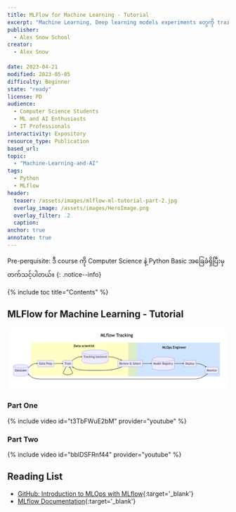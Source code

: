 ```yaml
---
title: MLFlow for Machine Learning - Tutorial
excerpt: "Machine Learning, Deep learning models experiments တွေကို train, deploy stage တွေကို သေချာ tracking လုပ်ပေးတဲ့ opensource library ဖြစ်ပါတယ်။"
publisher:
  - Alex Snow School
creator:
  - Alex Snow

date: 2023-04-21
modified: 2023-05-05
difficulty: Beginner
state: "ready"
license: PD
audience:
  - Computer Science Students
  - ML and AI Enthusiasts
  - IT Professionals
interactivity: Expository
resource_type: Publication
based_url:
topic:
  - "Machine-Learning-and-AI"
tags:
  - Python
  - MLflow
header:
  teaser: /assets/images/mlflow-ml-tutorial-part-2.jpg
  overlay_image: /assets/images/HeroImage.png
  overlay_filter: .2
  caption:
anchor: true
annotate: true
---
```


Pre-perquisite: ဒီ course ကို Computer Science နဲ့ Python Basic အခြေခံရှိပြီးမှ တက်သင့်ပါတယ်။
{: .notice--info}

{% include toc title="Contents" %}

## MLFlow for Machine Learning - Tutorial

![MLFlow Workflow](/assets/images/quickstart_tracking_overview.png "MLFlow Workflow")

### Part One

{% include video id="t3TbFWuE2bM" provider="youtube" %}

### Part Two

{% include video id="bblDSFRnf44" provider="youtube" %}

## Reading List

- [GitHub: Introduction to MLOps with MLflow](https://github.com/alexsnowschool/object-detection-tensorflow-mlflow.git){:target='\_blank'}
- [MLflow Documentation](https://mlflow.org/docs/latest/index.html){:target='\_blank'}
